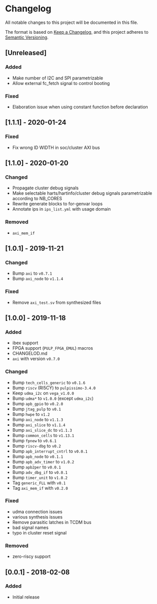 # Changelog
All notable changes to this project will be documented in this file.

The format is based on [Keep a Changelog](https://keepachangelog.com/en/1.0.0/),
and this project adheres to [Semantic Versioning](https://semver.org/spec/v2.0.0.html).

## [Unreleased]
### Added
- Make number of I2C and SPI parametrizable
- Allow external fc_fetch signal to control booting

### Fixed
- Elaboration issue when using constant function before declaration

## [1.1.1] - 2020-01-24
### Fixed
- Fix wrong ID WIDTH in soc/cluster AXI bus

## [1.1.0] - 2020-01-20

### Changed
- Propagate cluster debug signals
- Make selectable harts/hartinfo/cluster debug signals parametrizable according
  to NB_CORES
- Rewrite generate blocks to for-genvar loops
- Annotate ips in `ips_list.yml` with usage domain

### Removed
- `axi_mem_if`

## [1.0.1] - 2019-11-21

### Changed
- Bump `axi` to `v0.7.1`
- Bump `axi_node` to `v1.1.4`

### Fixed
- Remove `axi_test.sv` from synthesized files

## [1.0.0] - 2019-11-18

### Added
- ibex support
- FPGA support (`PULP_FPGA_EMUL`) macros
- CHANGELOD.md
- `axi` with version `v0.7.0`

### Changed
- Bump `tech_cells_generic` to `v0.1.6`
- Bump `riscv` (RI5CY) to `pulpissimo-3.4.0`
- Keep `udma_i2c` on `vega_v1.0.0`
- Bump `udma*` to `v1.0.0` (except `udma_i2c`)
- Bump `apb_gpio` to `v0.2.0`
- Bump `jtag_pulp` to `v0.1`
- Bump `hwpe` to `v1.2`
- Bump `axi_node` to `v1.1.3`
- Bump `axi_slice` to `v1.1.4`
- Bump `axi_slice_dc` to `v1.1.3`
- Bump `common_cells` to `v1.13.1`
- Bump `fpnew` to `v0.6.1`
- Bump `riscv-dbg` to `v0.2`
- Bump `apb_interrupt_cntrl` to `v0.0.1`
- Bump `apb_node` to `v0.1.1`
- Bump `apb_adv_timer` to `v1.0.2`
- Bump `apb2per` to `v0.0.1`
- Bump `adv_dbg_if` to `v0.0.1`
- Bump `timer_unit` to `v1.0.2`
- Tag `generic_FLL` with `v0.1`
- Tag `axi_mem_if` with `v0.2.0`

### Fixed
- udma connection issues
- various synthesis issues
- Remove parasitic latches in TCDM bus
- bad signal names
- typo in cluster reset signal

### Removed
- zero-riscy support

## [0.0.1] - 2018-02-08

### Added
- Initial release
